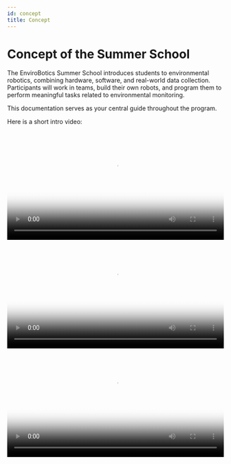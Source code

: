 ```yaml
---
id: concept
title: Concept
---
```


# Concept of the Summer School

The EnviroBotics Summer School introduces students to environmental robotics, combining hardware, software, and real-world data collection. Participants will work in teams, build their own robots, and program them to perform meaningful tasks related to environmental monitoring.

This documentation serves as your central guide throughout the program.

Here is a short intro video:


<video width="100%" controls poster="/EnviroBotics-Docs/img/preview.jpg">
  <source src="/EnviroBotics-Docs/video/Sim_vid.mp4" type="video/mp4" />
</video>

<video width="100%" controls poster="/EnviroBotics-Docs/img/preview.jpg">
  <source src="/EnviroBotics-Docs/video/Video.mp4" type="video/mp4" />
</video>

<video width="100%" controls poster="/video/preview.jpg">
  <source src="/video/Video.mp4" type="video/mp4" />
</video>